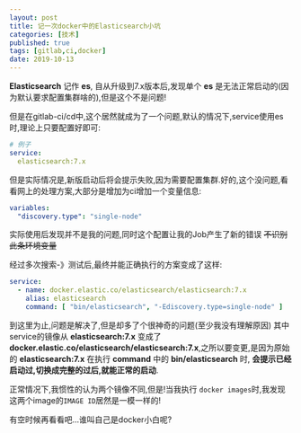```yaml
---
layout: post
title: 记一次docker中的Elasticsearch小坑
categories: [技术]
published: true
tags: [gitlab,ci,docker]
date: 2019-10-13
---
```


__Elasticsearch__ 记作 __es__, 自从升级到7.x版本后,发现单个 __es__ 是无法正常启动的(因为默认要求配置集群啥的),但是这个不是问题!

  但是在gitlab-ci/cd中,这个居然就成为了一个问题,默认的情况下,service使用es时,理论上只要配置好即可:
~~~yaml
# 例子
service:
  elasticsearch:7.x
~~~
但是实际情况是,新版启动后将会提示失败,因为需要配置集群.好的,这个没问题,看看网上的处理方案,大部分是增加为ci增加一个变量信息:
~~~yaml
variables:
  "discovery.type": "single-node"
~~~
实际使用后发现并不是我的问题,同时这个配置让我的Job产生了新的错误 ~~不识别此条环境变量~~

经过多次搜索-》测试后,最终并能正确执行的方案变成了这样:
~~~yaml
service:
  - name: docker.elastic.co/elasticsearch/elasticsearch:7.x
    alias: elasticsearch
    command: [ "bin/elasticsearch", "-Ediscovery.type=single-node" ]
~~~
到这里为止,问题是解决了,但是却多了个很神奇的问题(至少我没有理解原因)
其中service的镜像从 __elasticsearch:7.x__ 变成了 __docker.elastic.co/elasticsearch/elasticsearch:7.x__,之所以要变更,是因为原始的 __elasticsearch:7.x__ 在执行 __command__ 中的 __bin/elasticsearch__ 时, **会提示已经启动过,切换成完整的过后,就能正常的启动**.

正常情况下,我惯性的认为两个镜像不同,但是!当我执行 `docker images`时,我发现这两个image的`IMAGE ID`居然是一模一样的!

有空时候再看看吧...谁叫自己是docker小白呢?


